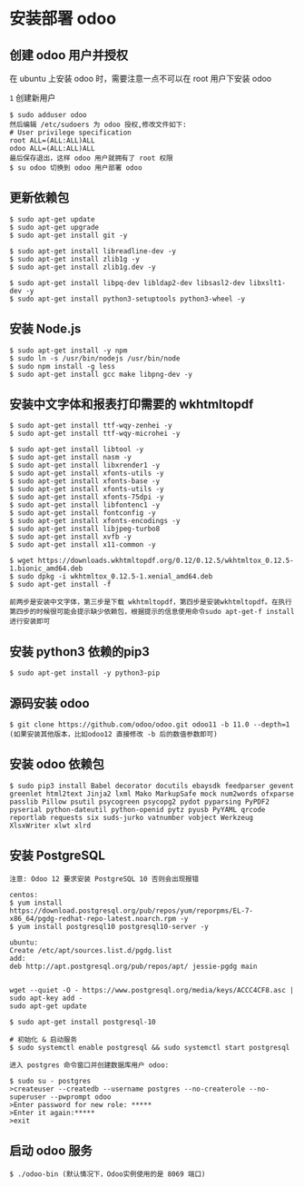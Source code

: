 # 安装部署 odoo

## 创建 odoo 用户并授权

  在 ubuntu 上安装 odoo 时，需要注意一点不可以在 root 用户下安装 odoo

  `1` 创建新用户

    $ sudo adduser odoo
    然后编辑 /etc/sudoers 为 odoo 授权,修改文件如下:
    # User privilege specification
    root ALL=(ALL:ALL)ALL
    odoo ALL=(ALL:ALL)ALL
    最后保存退出，这样 odoo 用户就拥有了 root 权限
    $ su odoo 切换到 odoo 用户部署 odoo

## 更新依赖包

    $ sudo apt-get update
    $ sudo apt-get upgrade
    $ sudo apt-get install git -y

    $ sudo apt-get install libreadline-dev -y
    $ sudo apt-get install zlib1g -y
    $ sudo apt-get install zlib1g.dev -y

    $ sudo apt-get install libpq-dev libldap2-dev libsasl2-dev libxslt1-dev -y
    $ sudo apt-get install python3-setuptools python3-wheel -y

## 安装 Node.js

    $ sudo apt-get install -y npm
    $ sudo ln -s /usr/bin/nodejs /usr/bin/node
    $ sudo npm install -g less
    $ sudo apt-get install gcc make libpng-dev -y


## 安装中文字体和报表打印需要的 wkhtmltopdf

    $ sudo apt-get install ttf-wqy-zenhei -y
    $ sudo apt-get install ttf-wqy-microhei -y

    $ sudo apt-get install libtool -y
    $ sudo apt-get install nasm -y
    $ sudo apt-get install libxrender1 -y
    $ sudo apt-get install xfonts-utils -y
    $ sudo apt-get install xfonts-base -y
    $ sudo apt-get install xfonts-utils -y
    $ sudo apt-get install xfonts-75dpi -y
    $ sudo apt-get install libfontenc1 -y
    $ sudo apt-get install fontconfig -y
    $ sudo apt-get install xfonts-encodings -y
    $ sudo apt-get install libjpeg-turbo8
    $ sudo apt-get install xvfb -y
    $ sudo apt-get install x11-common -y

    $ wget https://downloads.wkhtmltopdf.org/0.12/0.12.5/wkhtmltox_0.12.5-1.bionic_amd64.deb
    $ sudo dpkg -i wkhtmltox_0.12.5-1.xenial_amd64.deb
    $ sudo apt-get install -f

    前两步是安装中文字体，第三步是下载 wkhtmltopdf，第四步是安装wkhtmltopdf。在执行第四步的时候很可能会提示缺少依赖包，根据提示的信息使用命令sudo apt-get-f install进行安装即可

## 安装 python3 依赖的pip3

    $ sudo apt-get install -y python3-pip


## 源码安装 odoo

    $ git clone https://github.com/odoo/odoo.git odoo11 -b 11.0 --depth=1
    (如果安装其他版本，比如odoo12 直接修改 -b 后的数值参数即可)

## 安装 odoo 依赖包
    $ sudo pip3 install Babel decorator docutils ebaysdk feedparser gevent greenlet html2text Jinja2 lxml Mako MarkupSafe mock num2words ofxparse passlib Pillow psutil psycogreen psycopg2 pydot pyparsing PyPDF2 pyserial python-dateutil python-openid pytz pyusb PyYAML qrcode reportlab requests six suds-jurko vatnumber vobject Werkzeug XlsxWriter xlwt xlrd


## 安装 PostgreSQL

    注意: Odoo 12 要求安装 PostgreSQL 10 否则会出现报错

    centos:
    $ yum install https://download.postgresql.org/pub/repos/yum/reporpms/EL-7-x86_64/pgdg-redhat-repo-latest.noarch.rpm -y
    $ yum install postgresql10 postgresql10-server -y

    ubuntu:
    Create /etc/apt/sources.list.d/pgdg.list
    add:
    deb http://apt.postgresql.org/pub/repos/apt/ jessie-pgdg main


    wget --quiet -O - https://www.postgresql.org/media/keys/ACCC4CF8.asc | sudo apt-key add -
    sudo apt-get update

    $ sudo apt-get install postgresql-10

    # 初始化 & 启动服务
    $ sudo systemctl enable postgresql && sudo systemctl start postgresql

    进入 postgres 命令窗口并创建数据库用户 odoo:

    $ sudo su - postgres
    >createuser --createdb --username postgres --no-createrole --no-superuser --pwprompt odoo
    >Enter password for new role: *****
    >Enter it again:*****
    >exit

## 启动 odoo 服务

    $ ./odoo-bin (默认情况下，Odoo实例使用的是 8069 端口)

